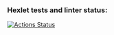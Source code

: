 ### Hexlet tests and linter status:
[![Actions Status](https://github.com/usernaimandrey/rails-project-lvl2/workflows/hexlet-check/badge.svg)](https://github.com/usernaimandrey/rails-project-lvl2/actions)